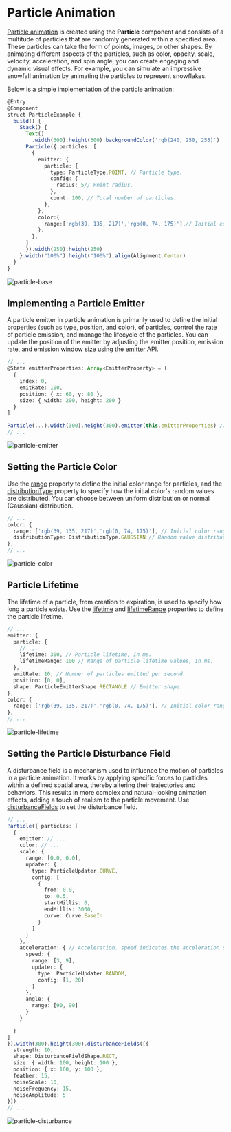 # Particle Animation

[Particle animation](../reference/apis-arkui/arkui-ts/ts-particle-animation.md) is created using the **Particle** component and consists of a multitude of particles that are randomly generated within a specified area. These particles can take the form of points, images, or other shapes. By animating different aspects of the particles, such as color, opacity, scale, velocity, acceleration, and spin angle, you can create engaging and dynamic visual effects. For example, you can simulate an impressive snowfall animation by animating the particles to represent snowflakes.

Below is a simple implementation of the particle animation:
```ts
@Entry
@Component
struct ParticleExample {
  build() {
    Stack() {
      Text()
        .width(300).height(300).backgroundColor('rgb(240, 250, 255)')
      Particle({ particles: [
        {
          emitter: {
            particle: {
              type: ParticleType.POINT, // Particle type.
              config: {
                radius: 5// Point radius.
              },
              count: 100, // Total number of particles.
            },
          },
          color:{
            range:['rgb(39, 135, 217)','rgb(0, 74, 175)'],// Initial color range.
          },
        },
      ]
      }).width(250).height(250)
    }.width("100%").height("100%").align(Alignment.Center)
  }
}
```

![particle-base](figures/particle-base.gif)


## Implementing a Particle Emitter

A particle emitter in particle animation is primarily used to define the initial properties (such as type, position, and color), of particles, control the rate of particle emission, and manage the lifecycle of the particles. You can update the position of the emitter by adjusting the emitter position, emission rate, and emission window size using the [emitter](../reference/apis-arkui/arkui-ts/ts-particle-animation.md#emitter12) API.

```ts
// ...
@State emitterProperties: Array<EmitterProperty> = [
  {
    index: 0,
    emitRate: 100,
    position: { x: 60, y: 80 },
    size: { width: 200, height: 200 }
  }
]

Particle(...).width(300).height(300).emitter(this.emitterProperties) // Dynamically adjust the position of the particle emitter.
// ...
```

![particle-emitter](figures/particle-emitter.gif)


## Setting the Particle Color

Use the [range](../reference/apis-arkui/arkui-ts/ts-particle-animation.md#particlecolorpropertyoptions) property to define the initial color range for particles, and the [distributionType](../reference/apis-arkui/arkui-ts/ts-particle-animation.md#particlecolorpropertyoptions) property to specify how the initial color's random values are distributed. You can choose between uniform distribution or normal (Gaussian) distribution.

```ts
// ...
color: {
  range: ['rgb(39, 135, 217)','rgb(0, 74, 175)'], // Initial color range.
  distributionType: DistributionType.GAUSSIAN // Random value distribution type of the initial color.
},
// ...
```

![particle-color](figures/particle-color.gif)


## Particle Lifetime

The lifetime of a particle, from creation to expiration, is used to specify how long a particle exists. Use the [lifetime](../reference/apis-arkui/arkui-ts/ts-particle-animation.md#emitteroptions) and [lifetimeRange](../reference/apis-arkui/arkui-ts/ts-particle-animation.md#emitteroptions) properties to define the particle lifetime.

```ts
// ...
emitter: {
  particle: {
    // ...
    lifetime: 300, // Particle lifetime, in ms.
    lifetimeRange: 100 // Range of particle lifetime values, in ms.
  },
  emitRate: 10, // Number of particles emitted per second.
  position: [0, 0],
  shape: ParticleEmitterShape.RECTANGLE // Emitter shape.
},
color: {
  range: ['rgb(39, 135, 217)','rgb(0, 74, 175)'], // Initial color range.
},
// ...
```

![particle-lifetime](figures/particle-lifetime.gif)


## Setting the Particle Disturbance Field

A disturbance field is a mechanism used to influence the motion of particles in a particle animation. It works by applying specific forces to particles within a defined spatial area, thereby altering their trajectories and behaviors. This results in more complex and natural-looking animation effects, adding a touch of realism to the particle movement. Use [disturbanceFields](../reference/apis-arkui/arkui-ts/ts-particle-animation.md#disturbancefields12) to set the disturbance field.

```ts
// ...
Particle({ particles: [
  {
    emitter: // ...
    color: // ...
    scale: {
      range: [0.0, 0.0],
      updater: {
        type: ParticleUpdater.CURVE,
        config: [
          {
            from: 0.0,
            to: 0.5,
            startMillis: 0,
            endMillis: 3000,
            curve: Curve.EaseIn
          }
        ]
      }
    },
    acceleration: { // Acceleration. speed indicates the acceleration speed, and angle indicates the acceleration direction.
      speed: {
        range: [3, 9],
        updater: {
          type: ParticleUpdater.RANDOM,
          config: [1, 20]
        }
      },
      angle: {
        range: [90, 90]
      }
    }

  }
]
}).width(300).height(300).disturbanceFields([{
  strength: 10,
  shape: DisturbanceFieldShape.RECT,
  size: { width: 100, height: 100 },
  position: { x: 100, y: 100 },
  feather: 15,
  noiseScale: 10,
  noiseFrequency: 15,
  noiseAmplitude: 5
}])
// ... 
```

![particle-disturbance](figures/particle-disturbance.gif)
